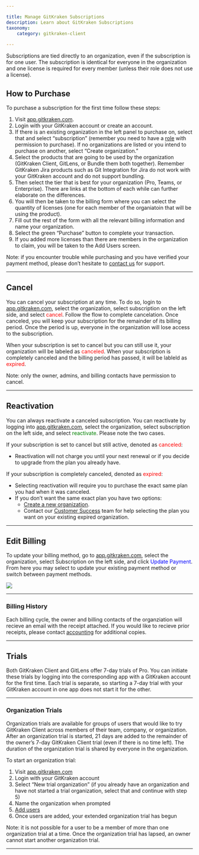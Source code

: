```yaml
---

title: Manage GitKraken Subscriptions
description: Learn about GitKraken Subscriptions
taxonomy:
    category: gitkraken-client
    
---
```


Subscriptions are tied directly to an organization, even if the subscription is for one user. The subscription is identical for everyone in the organization and one license is required for every member (unless their role does not use a license).

## How to Purchase
To purchase a subscription for the first time follow these steps:
1. Visit [app.gitkraken.com](https://app.gitkraken.com/).
2. Login with your GitKraken account or create an account.
3. If there is an existing organization in the left panel to purchase on, select that and select “subscription” (remember you need to have a [role](/gitkraken-client/gitkraken-organization/#roles) with permission to purchase). If no organizations are listed or you intend to purchase on another, select “Create organization.”
4. Select the products that are going to be used by the organization (GitKraken Client, GitLens, or Bundle them both together). Remember GitKraken Jira products such as Git Integration for Jira do not work with your GitKraken account and do not support bundling.
5. Then select the tier that is best for your organization (Pro, Teams, or Enterprise). There are links at the bottom of each while can further elaborate on the differences.
6. You will then be taken to the billing form where you can select the quantity of licenses (one for each member of the organiatoin that will be using the product).
7. Fill out the rest of the form with all the relevant billing information and name your organization.
8. Select the green “Purchase” button to complete your transaction.
9. If you added more licenses than there are members in the organization to claim, you will be taken to the Add Users screen.

<div class='callout callout--basic'>
   	<p>Note: if you encounter trouble while purchasing and you have verified your payment method, please don’t hesitate to <a href="https://www.gitkraken.com/billing-issues">contact us</a> for support.</p>
</div>

***

## Cancel

You can cancel your subscription at any time. To do so, login to [app.gitkraken.com](https://app.gitkraken.com/), select the organization, select subscription on the left side, and select <span style='color: red;'>cancel</span>. Follow the flow to complete cancelation. Once canceled, you will keep your subscription for the remainder of its billing period. Once the period is up, everyone in the organization will lose access to the subscription.

When your subscription is set to cancel but you can still use it, your organization will be labeled as <span style='color: red;'>canceled</span>. When your subscription is completely canceled and the billing period has passed, it will be lableld as <span style='color: red;'>expired</span>.

<div class='callout callout--basic'>
   	<p>Note: only the owner, admins, and billing contacts have permission to cancel.</p>
</div>

***

## Reactivation

You can always reactivate a canceled subscription. You can reactivate by logging into [app.gitkraken.com](https://app.gitkraken.com/), select the organization, select subscription on the left side, and select <span style='color: green;'>reactivate</span>. Please note the two cases.

If your subscription is set to cancel but still active, denoted as <span style='color: red;'>canceled</span>:
+ Reactivation will not charge you until your next renewal or if you decide to upgrade from the plan you already have.

If your subscription is completely canceled, denoted as <span style='color: red;'>expired</span>:
+ Selecting reactivation will require you to purchase the exact same plan you had when it was canceled.
+ If you don’t want the same exact plan you have two options:
    + [Create a new organization](/gitkraken-client/gitkraken-organization/#create).
    + Contact our [Customer Success](https://www.gitkraken.com/sales-inquiries) team for help selecting the plan you want on your existing expired organization.

***

## Edit Billing

To update your billing method, go to [app.gitkraken.com](https://app.gitkraken.com/), select the organization, select Subscription on the left side, and click <span style='color: blue;'>Update Payment</span>. From here you may select to update your existing payment method or switch between payment methods.

<img src="/wp-content/uploads/subscriptions.png" class="img-responsive center img-bordered">

***

### Billing History

Each billing cycle, the owner and billing contacts of the organziation will recieve an email with the receipt attached. If you would like to recieve prior receipts, please contact [accounting](https://www.gitkraken.com/billing-issues) for additional copies.

***

## Trials
Both GitKraken Client and GitLens offer 7-day trials of Pro. You can initiate these trials by logging into the corresponding app with a GitKraken account for the first time. Each trial is separate, so starting a 7-day trial with your GitKraken account in one app does not start it for the other.

***

### Organization Trials
Organization trials are available for groups of users that would like to try GitKraken Client across members of their team, company, or organization. After an organization trial is started, 21 days are added to the remainder of the owner’s 7-day GitKraken Client trial (even if there is no time left). The duration of the organization trial is shared by everyone in the organization.

To start an organization trial:

1. Visit [app.gitkraken.com](https://app.gitkraken.com/)
2. Login with your GitKraken account
3. Select “New trial organization” (if you already have an organization and have not started a trial organization, select that and continue with step 5)
4. Name the organization when prompted
5. [Add users](/gitkraken-client/gitkraken-organization/#add-users)
6. Once users are added, your extended organization trial has begun

<div class='callout callout--basic'>
   	<p>Note: it is not possible for a user to be a member of more than one organization trial at a time. Once the organization trial has lapsed, an owner cannot start another organization trial.</p>
</div>

***